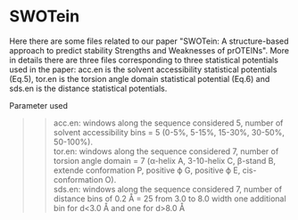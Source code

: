 # SWOTein
Here there are some files related to our paper "SWOTein: A structure-based approach to predict stability Strengths and Weaknesses of prOTEINs". More in details there are three files corresponding to three statistical potentials used in the paper: acc.en is the solvent accessibility statistical potentials (Eq.5), tor.en is the torsion angle domain statistical potential (Eq.6) and sds.en is the distance statistical potentials.  

Parameter used<br /> 
>> acc.en: windows along the sequence considered 5, number of solvent accessibility bins = 5 (0-5%, 5-15%, 15-30%, 30-50%, 50-100%).<br /> 
>> tor.en: windows along the sequence considered 7, number of torsion angle domain = 7 (α-helix A, 3-10-helix C, β-stand B, extende conformation P, positive ϕ G, positive ϕ E, cis-conformation O).<br /> 
>> sds.en: windows along the sequence considered 7, number of distance bins of 0.2 Å = 25 from 3.0 to 8.0 width one additional bin for d<3.0 Å and one for d>8.0 Å
